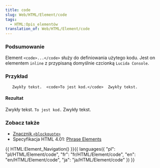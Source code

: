 ```yaml
---
title: code
slug: Web/HTML/Element/code
tags:
  - HTML:Opis_elementów
translation_of: Web/HTML/Element/code
---
```

### Podsumowanie

Element `<code>...</code>` służy do definiowania użytego kodu. Jest on elementem `inline` z przypisaną domyślnie czcionką `Lucida Console`.

### Przykład

       Zwykły tekst.  <code>To jest kod.</code>  Zwykły tekst.

#### Rezultat

Zwykły tekst. `To jest kod.` Zwykły tekst.

### Zobacz także

- [Znacznik `<blockquote>`](/pl/HTML/Element/blockquote "pl/HTML/Element/blockquote")
- Specyfikacja HTML 4.01: [Phrase Elements](http://www.w3.org/TR/html4/struct/text.html#h-9.2.1)

{{ HTML:Element_Navigation() }}{{ languages({ "pl": "pl/HTML/Element/code", "fr": "fr/HTML/Element/code", "en": "en/HTML/Element/code", "ja": "ja/HTML/Element/code" }) }}
